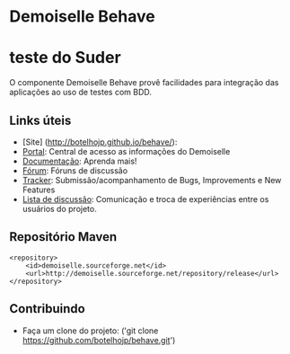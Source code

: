 # Demoiselle Behave
# teste do Suder

O componente Demoiselle Behave provê facilidades para integração das aplicações ao uso 
de testes com BDD. 

## Links úteis

* [Site] (http://botelhojp.github.io/behave/):
* [Portal](http://frameworkdemoiselle.gov.br): Central de acesso as informações do Demoiselle
* [Documentação](http://demoiselle.sf.net/docs): Aprenda mais!
* [Fórum](http://forum.frameworkdemoiselle.gov.br): Fóruns de discussão
* [Tracker](http://tracker.frameworkdemoiselle.gov.br): Submissão/acompanhamento de Bugs, Improvements e New Features
* [Lista de discussão](http://lists.sourceforge.net/lists/listinfo/demoiselle-users): Comunicação e troca de experiências entre os usuários do projeto.

## Repositório Maven

    <repository>
  		<id>demoiselle.sourceforge.net</id>
		<url>http://demoiselle.sourceforge.net/repository/release</url>
	</repository>

## Contribuindo

* Faça um clone do projeto: ('git clone https://github.com/botelhojp/behave.git')

